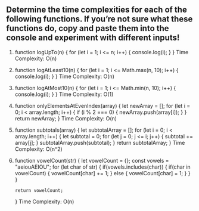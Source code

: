 ## Determine the time complexities for each of the following functions. If you’re not sure what these functions do, copy and paste them into the console and experiment with different inputs!

1.  function logUpTo(n) {
        for (let i = 1; i <= n; i++) {
            console.log(i);
        }
    }
Time Complexity: O(n)

2.  function logAtLeast10(n) {
        for (let i = 1; i <= Math.max(n, 10); i++) {
            console.log(i);
        }
    }
Time Complexity: O(n)

3.  function logAtMost10(n) {
        for (let i = 1; i <= Math.min(n, 10); i++) {
            console.log(i);
        }
    }
Time Complexity: O(1)

4.  function onlyElementsAtEvenIndex(array) {
        let newArray = [];
        for (let i = 0; i < array.length; i++) {
            if (i % 2 === 0) {
                newArray.push(array[i]);
            }
        }
        return newArray;
    }
Time Complexity: O(n)

5.  function subtotals(array) {
        let subtotalArray = [];
        for (let i = 0; i < array.length; i++) {
            let subtotal = 0;
            for (let j = 0; j <= i; j++) {
                subtotal += array[j];
            }
            subtotalArray.push(subtotal);
        }
        return subtotalArray;
    }
Time Complexity: O(n^2)

6.  function vowelCount(str) {
        let vowelCount = {};
        const vowels = "aeiouAEIOU";
        for (let char of str) {
            if(vowels.includes(char)) {
                if(char in vowelCount) {
                    vowelCount[char] += 1;
                } else {
                    vowelCount[char] = 1;
                }
            }
        }

        return vowelCount;
    }
Time Complexity: O(n)